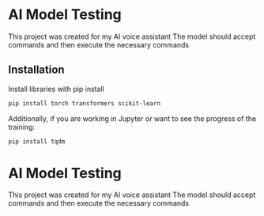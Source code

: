 
# AI Model Testing

This project was created for my AI voice assistant
The model should accept commands and then execute the necessary commands


## Installation

Install libraries with pip install

```bash
pip install torch transformers scikit-learn
```

Additionally, if you are working in Jupyter or want to see the progress of the training:

```bash
pip install tqdm
```
# AI Model Testing

This project was created for my AI voice assistant
The model should accept commands and then execute the necessary commands

